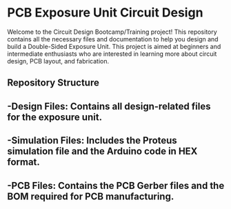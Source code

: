 # PCB Exposure Unit Circuit Design

Welcome to the Circuit Design Bootcamp/Training project! 
This repository contains all the necessary files and documentation
to help you design and build a Double-Sided Exposure Unit.
This project is aimed at beginners and intermediate enthusiasts 
who are interested in learning more about circuit design, PCB layout, and fabrication.
 
Repository Structure
  ---------------
 
-Design Files: Contains all design-related files for the exposure unit.
-
-Simulation Files: Includes the Proteus simulation file and the Arduino code in HEX format.
-
-PCB Files: Contains the PCB Gerber files and the BOM required for PCB manufacturing.
-
